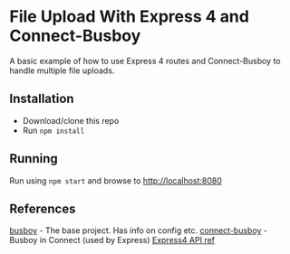 # File Upload With Express 4 and Connect-Busboy
A basic example of how to use Express 4 routes and Connect-Busboy to handle multiple file uploads.

## Installation
- Download/clone this repo
- Run `npm install`
 
## Running
Run using `npm start` and browse to [http://localhost:8080](http://localhost:8080)

## References
[busboy](https://github.com/mscdex/busboy) - The base project. Has info on config etc.
[connect-busboy](https://github.com/mscdex/connect-busboy) - Busboy in Connect (used by Express)
[Express4 API ref](http://expressjs.com/4x/api.html)


